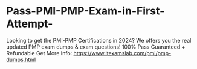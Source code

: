 # Pass-PMI-PMP-Exam-in-First-Attempt-
Looking to get the PMI-PMP Certifications in 2024? We offers you the real updated PMP exam dumps &amp; exam questions! 100% Pass Guaranteed + Refundable Get More Info: https://www.itexamslab.com/pmi/pmp-dumps.html
